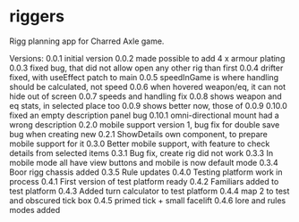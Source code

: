 # riggers

Rigg planning app for Charred Axle game.

Versions:
0.0.1 initial version
0.0.2 made possible to add 4 x armour plating
0.0.3 fixed bug, that did not allow open any other rig than first
0.0.4 drifter fixed, with useEffect patch to main
0.0.5 speedInGame is where handling should be calculated, not speed
0.0.6 when hovered weapon/eq, it can not hide out of screen
0.0.7 speeds and handling fix
0.0.8 shows weapon and eq stats, in selected place too
0.0.9 shows better now, those of 0.0.9
0.10.0 fixed an empty description panel bug
0.10.1 omni-directional mount had a wrong description
0.2.0 mobile support version 1, bug fix for double save bug when creating new
0.2.1 ShowDetails own component, to prepare mobile support for it
0.3.0 Better mobile support, with feature to check details from selected items
0.3.1 Bug fix, create rig did not work
0.3.3 In mobile mode all have view buttons and mobile is now default mode
0.3.4 Boor rigg chassis added
0.3.5 Rule updates
0.4.0 Testing platform work in process
0.4.1 First version of test platform ready
0.4.2 Familiars added to test platform
0.4.3 Added turn calculator to test platform
0.4.4 map 2 to test and obscured tick box
0.4.5 primed tick + small facelift
0.4.6 lore and rules modes added